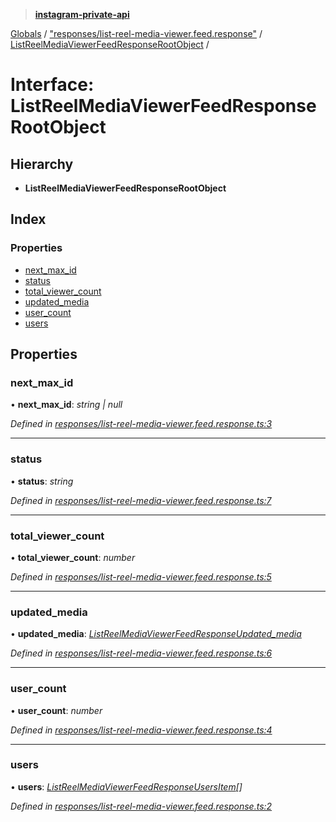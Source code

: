 > **[instagram-private-api](../README.md)**

[Globals](../README.md) / ["responses/list-reel-media-viewer.feed.response"](../modules/_responses_list_reel_media_viewer_feed_response_.md) / [ListReelMediaViewerFeedResponseRootObject](_responses_list_reel_media_viewer_feed_response_.listreelmediaviewerfeedresponserootobject.md) /

# Interface: ListReelMediaViewerFeedResponseRootObject

## Hierarchy

* **ListReelMediaViewerFeedResponseRootObject**

## Index

### Properties

* [next_max_id](_responses_list_reel_media_viewer_feed_response_.listreelmediaviewerfeedresponserootobject.md#next_max_id)
* [status](_responses_list_reel_media_viewer_feed_response_.listreelmediaviewerfeedresponserootobject.md#status)
* [total_viewer_count](_responses_list_reel_media_viewer_feed_response_.listreelmediaviewerfeedresponserootobject.md#total_viewer_count)
* [updated_media](_responses_list_reel_media_viewer_feed_response_.listreelmediaviewerfeedresponserootobject.md#updated_media)
* [user_count](_responses_list_reel_media_viewer_feed_response_.listreelmediaviewerfeedresponserootobject.md#user_count)
* [users](_responses_list_reel_media_viewer_feed_response_.listreelmediaviewerfeedresponserootobject.md#users)

## Properties

###  next_max_id

• **next_max_id**: *string | null*

*Defined in [responses/list-reel-media-viewer.feed.response.ts:3](https://github.com/dilame/instagram-private-api/blob/3e16058/src/responses/list-reel-media-viewer.feed.response.ts#L3)*

___

###  status

• **status**: *string*

*Defined in [responses/list-reel-media-viewer.feed.response.ts:7](https://github.com/dilame/instagram-private-api/blob/3e16058/src/responses/list-reel-media-viewer.feed.response.ts#L7)*

___

###  total_viewer_count

• **total_viewer_count**: *number*

*Defined in [responses/list-reel-media-viewer.feed.response.ts:5](https://github.com/dilame/instagram-private-api/blob/3e16058/src/responses/list-reel-media-viewer.feed.response.ts#L5)*

___

###  updated_media

• **updated_media**: *[ListReelMediaViewerFeedResponseUpdated_media](_responses_list_reel_media_viewer_feed_response_.listreelmediaviewerfeedresponseupdated_media.md)*

*Defined in [responses/list-reel-media-viewer.feed.response.ts:6](https://github.com/dilame/instagram-private-api/blob/3e16058/src/responses/list-reel-media-viewer.feed.response.ts#L6)*

___

###  user_count

• **user_count**: *number*

*Defined in [responses/list-reel-media-viewer.feed.response.ts:4](https://github.com/dilame/instagram-private-api/blob/3e16058/src/responses/list-reel-media-viewer.feed.response.ts#L4)*

___

###  users

• **users**: *[ListReelMediaViewerFeedResponseUsersItem](_responses_list_reel_media_viewer_feed_response_.listreelmediaviewerfeedresponseusersitem.md)[]*

*Defined in [responses/list-reel-media-viewer.feed.response.ts:2](https://github.com/dilame/instagram-private-api/blob/3e16058/src/responses/list-reel-media-viewer.feed.response.ts#L2)*